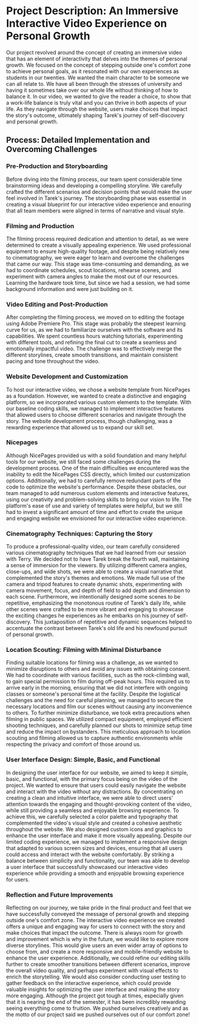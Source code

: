 # Project Description: An Immersive Interactive Video Experience on Personal Growth

Our project revolved around the concept of creating an immersive video that has an element of interactivity that delves into the themes of personal growth. We focused on the concept of stepping outside one's comfort zone to achieve personal goals, as it resonated with our own experiences as students in our twenties. We wanted the main character to be someone we can all relate to. We have all been through the stresses of university and having it sometimes take over our whole life without thinking of how to balance it. In our video, we wanted to give the reader a choice, to show that a work-life balance is truly vital and you can thrive in both aspects of your life. As they navigate through the website, users make choices that impact the story's outcome, ultimately shaping Tarek's journey of self-discovery and personal growth.

## Process: Detailed Implementation and Overcoming Challenges

### Pre-Production and Storyboarding

Before diving into the filming process, our team spent considerable time brainstorming ideas and developing a compelling storyline. We carefully crafted the different scenarios and decision points that would make the user feel involved in Tarek's journey. The storyboarding phase was essential in creating a visual blueprint for our interactive video experience and ensuring that all team members were aligned in terms of narrative and visual style.

### Filming and Production

The filming process required dedication and attention to detail, as we were determined to create a visually appealing experience. We used professional equipment to ensure high-quality footage, and despite being relatively new to cinematography, we were eager to learn and overcome the challenges that came our way. This stage was time-consuming and demanding, as we had to coordinate schedules, scout locations, rehearse scenes, and experiment with camera angles to make the most out of our resources. Learning the hardware took time, but since we had a session, we had some background information and were just building on it.

### Video Editing and Post-Production

After completing the filming process, we moved on to editing the footage using Adobe Premiere Pro. This stage was probably the steepest learning curve for us, as we had to familiarize ourselves with the software and its capabilities. We spent countless hours watching tutorials, experimenting with different tools, and refining the final cut to create a seamless and emotionally impactful video. The challenge was to effectively merge the different storylines, create smooth transitions, and maintain consistent pacing and tone throughout the video.

### Website Development and Customization

To host our interactive video, we chose a website template from NicePages as a foundation. However, we wanted to create a distinctive and engaging platform, so we incorporated various custom elements to the template. With our baseline coding skills, we managed to implement interactive features that allowed users to choose different scenarios and navigate through the story. The website development process, though challenging, was a rewarding experience that allowed us to expand our skill set.

### Nicepages
Although NicePages provided us with a solid foundation and many helpful tools for our website, we still faced some challenges during the development process. One of the main difficulties we encountered was the inability to edit the NicePages CSS directly, which limited our customization options. Additionally, we had to carefully remove redundant parts of the code to optimize the website's performance. Despite these obstacles, our team managed to add numerous custom elements and interactive features, using our creativity and problem-solving skills to bring our vision to life. The platform's ease of use and variety of templates were helpful, but we still had to invest a significant amount of time and effort to create the unique and engaging website we envisioned for our interactive video experience.

### Cinematography Techniques: Capturing the Story
To produce a professional-quality video, our team carefully considered various cinematography techniques that we had learned from our session with Terry. We decided not to have Tarek break the fourth wall, maintaining a sense of immersion for the viewers. By utilizing different camera angles, close-ups, and wide shots, we were able to create a visual narrative that complemented the story's themes and emotions. We made full use of the camera and tripod features to create dynamic shots, experimenting with camera movement, focus, and depth of field to add depth and dimension to each scene.
Furthermore, we intentionally designed some scenes to be repetitive, emphasizing the monotonous routine of Tarek's daily life, while other scenes were crafted to be more vibrant and engaging to showcase the exciting changes he experiences as he embarks on his journey of self-discovery. This juxtaposition of repetitive and dynamic sequences helped to accentuate the contrast between Tarek's old life and his newfound pursuit of personal growth.

### Location Scouting: Filming with Minimal Disturbance
Finding suitable locations for filming was a challenge, as we wanted to minimize disruptions to others and avoid any issues with obtaining consent. We had to coordinate with various facilities, such as the rock-climbing wall, to gain special permission to film during off-peak hours. This required us to arrive early in the morning, ensuring that we did not interfere with ongoing classes or someone's personal time at the facility. Despite the logistical challenges and the need for careful planning, we managed to secure the necessary locations and film our scenes without causing any inconvenience to others.
To further minimize disturbance, we took extra precautions when filming in public spaces. We utilized compact equipment, employed efficient shooting techniques, and carefully planned our shots to minimize setup time and reduce the impact on bystanders. This meticulous approach to location scouting and filming allowed us to capture authentic environments while respecting the privacy and comfort of those around us.

### User Interface Design: Simple, Basic, and Functional
In designing the user interface for our website, we aimed to keep it simple, basic, and functional, with the primary focus being on the video of the project. We wanted to ensure that users could easily navigate the website and interact with the video without any distractions. By concentrating on creating a clean and intuitive interface, we were able to direct users' attention towards the engaging and thought-provoking content of the video, while still providing a seamless and enjoyable browsing experience.
To achieve this, we carefully selected a color palette and typography that complemented the video's visual style and created a cohesive aesthetic throughout the website. We also designed custom icons and graphics to enhance the user interface and make it more visually appealing. Despite our limited coding experience, we managed to implement a responsive design that adapted to various screen sizes and devices, ensuring that all users could access and interact with the website comfortably.
By striking a balance between simplicity and functionality, our team was able to develop a user interface that successfully showcased our interactive video experience while providing a smooth and enjoyable browsing experience for users.

### Reflection and Future Improvements
Reflecting on our journey, we take pride in the final product and feel that we have successfully conveyed the message of personal growth and stepping outside one's comfort zone. The interactive video experience we created offers a unique and engaging way for users to connect with the story and make choices that impact the outcome.
There is always room for growth and improvement which is why in the future, we would like to explore more diverse storylines. This would give users an even wider array of options to choose from, and create a more responsive and mobile-friendly website to enhance the user experience. Additionally, we could refine our editing skills further to create smoother transitions between different scenarios, improve the overall video quality, and perhaps experiment with visual effects to enrich the storytelling.
We would also consider conducting user testing to gather feedback on the interactive experience, which could provide valuable insights for optimizing the user interface and making the story more engaging.
Although the project got tough at times, especially given that it is nearing the end of the semester, it has been incredibly rewarding seeing everything come to fruition. We pushed ourselves creatively and as the motto of our project said we pushed ourselves out of our comfort zone!


